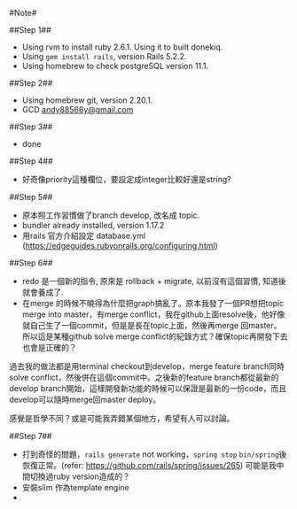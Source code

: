 #Note#

##Step 1##

* Using rvm to install ruby 2.6.1. Using it to built donekiq.
* Using `gem install rails`, version Rails 5.2.2.
* Using homebrew to check postgreSQL version 11.1.

##Step 2##

* Using homebrew git, version 2.20.1.
* GCD <andy88566y@gmail.com>

##Step 3##

* done

##Step 4##

* 好奇像priority這種欄位，要設定成integer比較好還是string?

##Step 5##

* 原本照工作習慣做了branch develop, 改名成 topic.
* bundler already installed, version 1.17.2
* 用rails 官方介紹設定 database.yml (https://edgeguides.rubyonrails.org/configuring.html)

##Step 6##

* redo 是一個新的指令, 原來是 rollback + migrate, 以前沒有這個習慣, 知道後就會養成了.
* 在merge 的時候不曉得為什麼把graph搞亂了。原本我發了一個PR想把topic merge into master，有merge conflict，我在github上面resolve後，他好像就自己生了一個commit，但是是長在topic上面，然後再merge 回master。所以這是某種github solve merge conflict的紀錄方式？確保topic再開發下去也會是正確的？

過去我的做法都是用terminal checkout到develop，merge feature branch同時solve conflict，然後併在這個commit中。之後新的feature branch都從最新的develop branch開始，這樣開發新功能的時候可以保證是最新的一份code，而且develop可以隨時merge回master deploy。

感覺是哲學不同？或是可能我弄錯某個地方，希望有人可以討論。

##Step 7##

* 打到奇怪的問題，`rails generate` not working，`spring stop` `bin/spring`後恢復正常。(refer: https://github.com/rails/spring/issues/265) 可能是我中間切換過ruby version造成的？
* 安裝slim 作為template engine
* 
